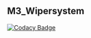 ## M3_Wipersystem

[![Codacy Badge](https://app.codacy.com/project/badge/Grade/559a23ef9d944a27b50de12d560e6c8b)](https://www.codacy.com/gh/sakthiraambalasundaram/M3_Automobile_Wipersystem/dashboard?utm_source=github.com&amp;utm_medium=referral&amp;utm_content=sakthiraambalasundaram/M3_Automobile_Wipersystem&amp;utm_campaign=Badge_Grade)
